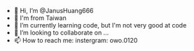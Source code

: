 - 👋 Hi, I’m @JanusHuang666
- 👀 I'm from Taiwan
- 🌱 I’m currently learning code, but I'm not very good at code
- 💞️ I’m looking to collaborate on ...
- 📫 How to reach me: instergram: owo.0120

<!---
JanusHuang666/JanusHuang666 is a ✨ special ✨ repository because its `README.md` (this file) appears on your GitHub profile.
You can click the Preview link to take a look at your changes.
--->
